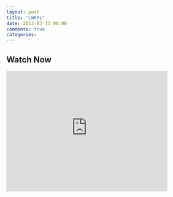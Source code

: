 ```yaml
---
layout: post
title: "LWRPs"
date: 2013-03-13 08:00
comments: true
categories: 
---
```


## Watch Now

<iframe width="420" height="315" src="http://www.youtube.com/embed/sdPIiho1RLY" frameborder="0" allowfullscreen></iframe>
